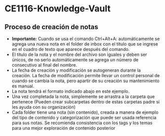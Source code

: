 # CE1116-Knowledge-Vault

## **Proceso de creación de notas**
- **Importante:** Cuando se usa el comando Ctrl+Alt+A: automáticamente se agrega una nueva nota en el folder de inbox con el título que se ingrese en el cuadro de texto que aparece después del comando. 
- El título de la nota y el nombre del archivo son iguales y deben ser únicos, de no serlo automáticamente se agrega un número de consecutivo al final del nombre.
- La fecha de creación y modificación se autogeneran durante la creación. La fecha de modificación permite llevar un control personal de cuando se cambia la nota, pero apartir de su creación su mantenimiento es manual.
- La nota tendrá el formato indicado abajo en este ejemplo. 
- Una vez completada la nota, simplemente se arrastra a la carpeta que pertenece (Pueden crear subcarpetas dentro de estas carpetas padre si les ayuda con su organización)
- Cada folder tiene una nota (sin contenido), creada a manera de ejemplo del tipo de contenido y categorización que puede ser usada referencia para sus notas. 
  Se recomienda consistencia con los tags y los temas para una mejor exploración de contenido posterior